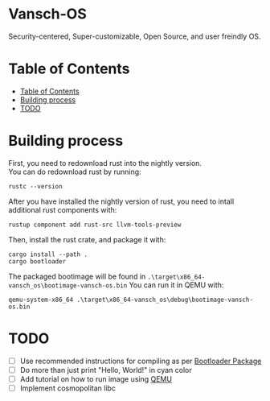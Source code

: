 # Vansch-OS <!-- omit in toc -->
Security-centered, Super-customizable, Open Source, and user freindly OS. 

# Table of Contents
- [Table of Contents](#table-of-contents)
- [Building process](#building-process)
- [TODO](#todo)

# Building process
First, you need to redownload rust into the nightly version. <br>
You can do redownload rust by running:
```
rustc --version
```
After you have installed the nightly version of rust, you need to intall additional rust components with:
```
rustup component add rust-src llvm-tools-preview
```
Then, install the rust crate, and package it with:
```
cargo install --path .
cargo bootloader
```
The packaged bootimage will be found in `.\target\x86_64-vansch_os\bootimage-vansch-os.bin`
You can run it in QEMU with:
```
qemu-system-x86_64 .\target\x86_64-vansch_os\debug\bootimage-vansch-os.bin
```

# TODO
- [ ] Use recommended instructions for compiling as per [Bootloader Package](https://crates.io/crates/bootloader)
- [ ] Do more than just print "Hello, World!" in cyan color
- [ ] Add tutorial on how to run image using [QEMU](https://www.qemu.org/)
- [ ] Implement cosmopolitan libc
